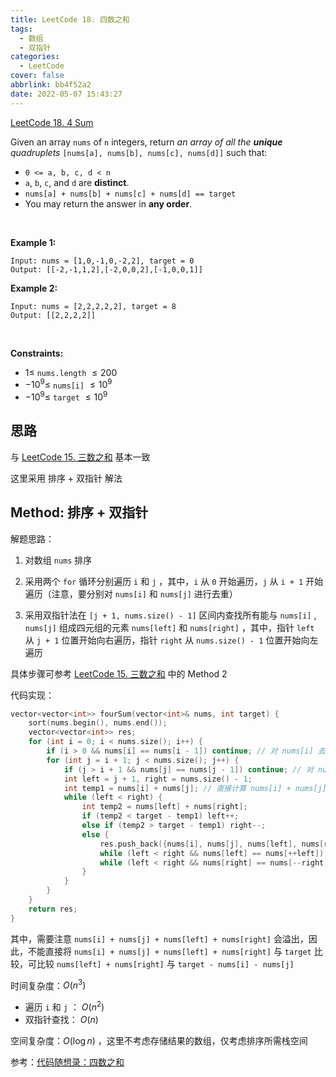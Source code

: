 ```yaml
---
title: LeetCode 18. 四数之和
tags:
  - 数组
  - 双指针
categories:
  - LeetCode
cover: false
abbrlink: bb4f52a2
date: 2022-05-07 15:43:27
---
```


[LeetCode 18. 4 Sum](https://leetcode-cn.com/problems/4sum/)

Given an array `nums` of `n` integers, return *an array of all the **unique** quadruplets* `[nums[a], nums[b], nums[c], nums[d]]` such that:

 - `0 <= a, b, c, d < n`
 - `a`, `b`, `c`, and `d` are **distinct**.
 - `nums[a] + nums[b] + nums[c] + nums[d] == target`
 - You may return the answer in **any order**.

 

**Example 1:**

    Input: nums = [1,0,-1,0,-2,2], target = 0
    Output: [[-2,-1,1,2],[-2,0,0,2],[-1,0,0,1]]

**Example 2:**

    Input: nums = [2,2,2,2,2], target = 8
    Output: [[2,2,2,2]]
 

**Constraints:**

 - $1 \le$ `nums.length` $\le 200$
 - $- 10^9 \le$ `nums[i]` $\le 10^9$
 - $- 10^9 \le$ `target` $\le 10^9$


## 思路

与 [LeetCode 15. 三数之和](https://jiankychen.github.io/posts/1b6e2437/) 基本一致

这里采用 排序 + 双指针 解法

## Method: 排序 + 双指针

解题思路：

1. 对数组 `nums` 排序

2. 采用两个 `for` 循环分别遍历 `i` 和 `j` ，其中，`i` 从 `0` 开始遍历，`j` 从 `i + 1` 开始遍历（注意，要分别对 `nums[i]` 和 `nums[j]` 进行去重）

3. 采用双指针法在 `[j + 1, nums.size() - 1]` 区间内查找所有能与 `nums[i]` , `nums[j]` 组成四元组的元素 `nums[left]` 和 `nums[right]` ，其中，指针 `left` 从 `j + 1` 位置开始向右遍历，指针 `right` 从 `nums.size() - 1` 位置开始向左遍历

具体步骤可参考 [LeetCode 15. 三数之和](https://jiankychen.github.io/posts/1b6e2437/) 中的 Method 2

代码实现：

```cpp
vector<vector<int>> fourSum(vector<int>& nums, int target) {
    sort(nums.begin(), nums.end());
    vector<vector<int>> res;
    for (int i = 0; i < nums.size(); i++) {
        if (i > 0 && nums[i] == nums[i - 1]) continue; // 对 nums[i] 去重
        for (int j = i + 1; j < nums.size(); j++) {
            if (j > i + 1 && nums[j] == nums[j - 1]) continue; // 对 nums[j] 去重
            int left = j + 1, right = nums.size() - 1;
            int temp1 = nums[i] + nums[j]; // 直接计算 nums[i] + nums[j] + nums[left] + nums[right] 会溢出
            while (left < right) {
                int temp2 = nums[left] + nums[right];
                if (temp2 < target - temp1) left++;
                else if (temp2 > target - temp1) right--;
                else {
                    res.push_back({nums[i], nums[j], nums[left], nums[right]});
                    while (left < right && nums[left] == nums[++left]); // 对 nums[left] 去重
                    while (left < right && nums[right] == nums[--right]); // 对 nums[right] 去重
                }
            }
        }
    }
    return res;
}
```

其中，需要注意 `nums[i] + nums[j] + nums[left] + nums[right]` 会溢出，因此，不能直接将 `nums[i] + nums[j] + nums[left] + nums[right]` 与 `target` 比较，可比较 `nums[left] + nums[right]` 与 `target - nums[i] - nums[j]`

时间复杂度：$O(n^3)$
 - 遍历 `i` 和 `j` ： $O(n^2)$
 - 双指针查找： $O(n)$

空间复杂度：$O(\log{n})$ ，这里不考虑存储结果的数组，仅考虑排序所需栈空间

参考：[代码随想录：四数之和](https://www.programmercarl.com/0018.%E5%9B%9B%E6%95%B0%E4%B9%8B%E5%92%8C.html)